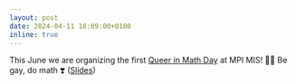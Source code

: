 ```yaml
---
layout: post
date: 2024-04-11 18:09:00+0100
inline: true
---
```


This June we are organizing the first [Queer in Math Day](https://www.mis.mpg.de/events/series/queer-in-math-day-2024) at MPI MIS! :rainbow_flag: Be gay, do math :heavy_heart_exclamation: ([Slides](/assets/pdf/presentations/Queer_In_Math_Day.pdf))

